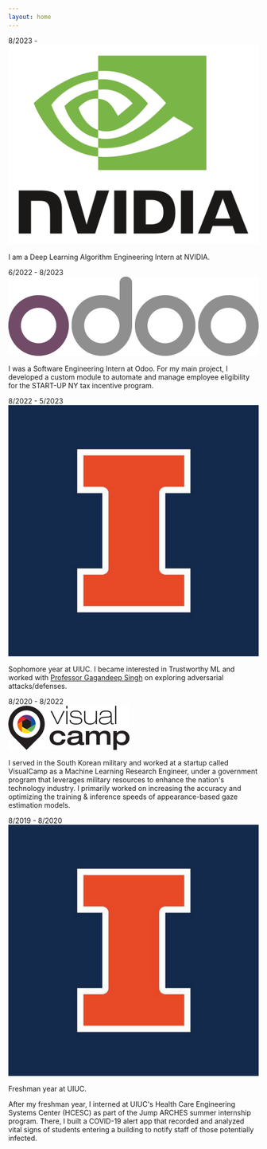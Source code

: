```yaml
---
layout: home
---
```


<div class="timeline">
    <!-- NVIDIA -->
    <div class="timeline-item">
        <div class="timeline-date"> 8/2023 - </div>
        <div class="timeline-dot"></div>
        <img src="assets/nvidia_logo.png" alt="Icon description" class="timeline-icon">
        <div class="timeline-content">
            <p>
            I am a Deep Learning Algorithm Engineering Intern at NVIDIA.
            </p>
        </div>
    </div>
    <!-- Odoo -->
    <div class="timeline-item">
        <div class="timeline-date">6/2022 - 8/2023</div>
        <div class="timeline-dot"></div>
        <img src="assets/odoo_logo.png" alt="Icon description" class="timeline-icon">
        <div class="timeline-content">
            <p>
            I was a Software Engineering Intern at Odoo.
            For my main project, I developed a custom module to automate and manage employee eligibility for the START-UP NY tax incentive program.
            </p>
        </div>
    </div>
    <!-- UIUC Sophomore Year -->
    <div class="timeline-item">
        <div class="timeline-date">8/2022 - 5/2023</div>
        <div class="timeline-dot"></div>
        <img src="assets/uiuc_logo.png" alt="Icon description" class="timeline-icon">
        <div class="timeline-content">
            <p>
            Sophomore year at UIUC.
            I became interested in Trustworthy ML and worked with
            <a href = "https://ggndpsngh.github.io/" target = "_self">Professor Gagandeep Singh</a>
            on exploring adversarial attacks/defenses.
            </p>
        </div>
    </div>
    <!-- VisualCamp -->
    <div class="timeline-item">
        <div class="timeline-date">8/2020 - 8/2022</div>
        <div class="timeline-dot"></div>
        <img src="assets/visualcamp_logo.png" alt="Icon description" class="timeline-icon">
        <div class="timeline-content">
            <p>
                I served in the South Korean military and worked at a startup called VisualCamp as a Machine Learning Research Engineer, under a government program that leverages military resources to enhance the nation's technology industry.
                I primarily worked on increasing the accuracy and optimizing the training & inference speeds of appearance-based gaze estimation models.
            </p>
        </div>
    </div>
    <!-- UIUC Freshman Year -->
    <div class="timeline-item">
        <div class="timeline-date">8/2019 - 8/2020</div>
        <div class="timeline-dot"></div>
        <img src="assets/uiuc_logo.png" alt="Icon description" class="timeline-icon">
        <div class="timeline-content">
            <p>
                Freshman year at UIUC.
            </p>
            <p>
                After my freshman year, I interned at UIUC's Health Care Engineering Systems Center (HCESC) as part of the Jump ARCHES summer internship program.
                There, I built a COVID-19 alert app that recorded and analyzed vital signs of students entering a building
                to notify staff of those potentially infected.
            </p>
        </div>
    </div>
</div>
